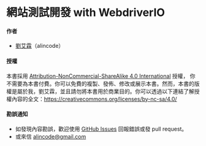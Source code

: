 # 網站測試開發 with WebdriverIO

#### 作者

* [劉艾霖](https://github.com/alincode)（alincode）

#### 授權

本書採用 [Attribution-NonCommercial-ShareAlike 4.0 International](https://creativecommons.org/licenses/by-nc-sa/4.0/legalcode) 授權， 你不需要為本書付費。你可以免費的複製、發佈、修改或展示本書。然而，本書的版權是屬於我，劉艾霖，並且請勿將本書用於商業目的。你可以透過以下連結了解授權內容的全文：<https://creativecommons.org/licenses/by-nc-sa/4.0/>

#### 勘誤通知

* 如發現內容勘誤，歡迎使用 [GitHub Issues](https://github.com/alincode/webdriverio-workshop/issues) 回報錯誤或發 pull request。
* 或來信 <alincode@gmail.com>
